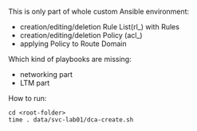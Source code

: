 This is only part of whole custom Ansible environment:
* creation/editing/deletion Rule List(rl_<name>) with Rules
* creation/editing/deletion Policy (acl_<name>)
* applying Policy to Route Domain

Which kind of playbooks are missing:
* networking part
* LTM part

How to run:
```
cd <root-folder>
time . data/svc-lab01/dca-create.sh
```